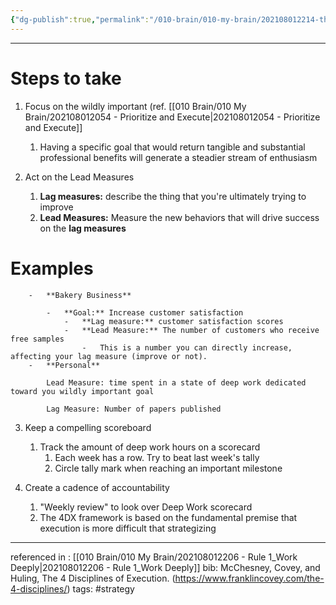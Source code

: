 ```yaml
---
{"dg-publish":true,"permalink":"/010-brain/010-my-brain/202108012214-the-4-disciplines-of-execution-4-dx/","created":"2021-08-01T22:14:36.000-04:00","updated":"2025-03-09T22:17:09.441-04:00"}
---
```



---

# Steps to take
1.  Focus on the wildly important (ref. [[010 Brain/010 My Brain/202108012054 - Prioritize and Execute\|202108012054 - Prioritize and Execute]]
    
    1.  Having a specific goal that would return tangible and substantial professional benefits will generate a steadier stream of enthusiasm
2.  Act on the Lead Measures
    
    1.  **Lag measures:** describe the thing that you're ultimately trying to improve
    2.  **Lead Measures:** Measure the new behaviors that will drive success on the **lag measures**
    
# Examples
        -   **Bakery Business**
            
            -   **Goal:** Increase customer satisfaction
                -   **Lag measure:** customer satisfaction scores
                -   **Lead Measure:** The number of customers who receive free samples
                    -   This is a number you can directly increase, affecting your lag measure (improve or not).
        -   **Personal**
            
            Lead Measure: time spent in a state of deep work dedicated toward you wildly important goal
            
            Lag Measure: Number of papers published
            
3.  Keep a compelling scoreboard
    
    1.  Track the amount of deep work hours on a scorecard
        1.  Each week has a row. Try to beat last week's tally
        2.  Circle tally mark when reaching an important milestone
4.  Create a cadence of accountability
    
    1.  "Weekly review" to look over Deep Work scorecard
    2.  The 4DX framework is based on the fundamental premise that execution is more difficult that strategizing

---

referenced in : [[010 Brain/010 My Brain/202108012206 - Rule 1_Work Deeply\|202108012206 - Rule 1_Work Deeply]]
bib: McChesney, Covey, and Huling, The 4 Disciplines of Execution. (https://www.franklincovey.com/the-4-disciplines/)
tags: #strategy 